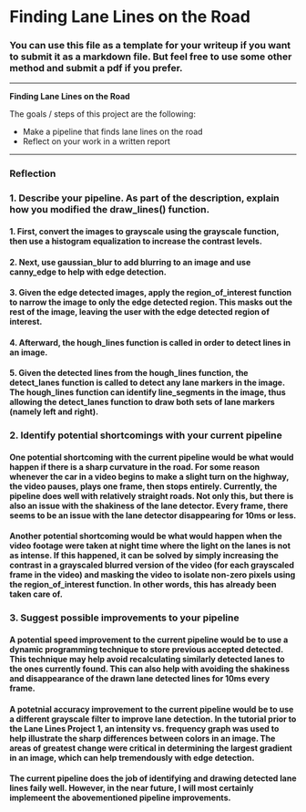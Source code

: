 # **Finding Lane Lines on the Road** 


### You can use this file as a template for your writeup if you want to submit it as a markdown file. But feel free to use some other method and submit a pdf if you prefer.

---

**Finding Lane Lines on the Road**

The goals / steps of this project are the following:
* Make a pipeline that finds lane lines on the road
* Reflect on your work in a written report

---

### Reflection

### 1. Describe your pipeline. As part of the description, explain how you modified the draw_lines() function.

#### 1. First, convert the images to grayscale using the grayscale function, then use a histogram equalization to increase the contrast levels.

#### 2. Next, use gaussian_blur to add blurring to an image and use canny_edge to help with edge detection.

#### 3. Given the edge detected images, apply the region_of_interest function to narrow the image to only the edge detected region. This masks out the rest of the image, leaving the user with the edge detected region of interest. 

#### 4. Afterward, the hough_lines function is called in order to detect lines in an image.

#### 5. Given the detected lines from the hough_lines function, the detect_lanes function is called to detect any lane markers in the image. The hough_lines function can identify line_segments in the image, thus allowing the detect_lanes function to draw both sets of lane markers (namely left and right).


### 2. Identify potential shortcomings with your current pipeline

#### One potential shortcoming with the current pipeline would be what would happen if there is a sharp curvature in the road. For some reason whenever the car in a video begins to make a slight turn on the highway, the video pauses, plays one frame, then stops entirely. Currently, the pipeline does well with relatively straight roads. Not only this, but there is also an issue with the shakiness of the lane detector. Every frame, there seems to be an issue with the lane detector disappearing for 10ms or less.

#### Another potential shortcoming would be what would happen when the video footage were taken at night time where the light on the lanes is not as intense. If this happened, it can be solved by simply increasing the contrast in a grayscaled blurred version of the video (for each grayscaled frame in the video) and masking the video to isolate non-zero pixels using the region_of_interest function. In other words, this has already been taken care of.

### 3. Suggest possible improvements to your pipeline

#### A potential speed improvement to the current pipeline would be to use a dynamic programming technique to store previous accepted detected. This technique may help avoid recalculating similarly detected lanes to the ones currently found. This can also help with avoiding the shakiness and disappearance of the drawn lane detected lines for 10ms every frame.

#### A potetnial accuracy improvement to the current pipeline would be to use a different grayscale filter to improve lane detection. In the tutorial prior to the Lane Lines Project 1, an intensity vs. frequency graph was used to help illustrate the sharp differences between colors in an image. The areas of greatest change were critical in determining the largest gradient in an image, which can help tremendously with edge detection. 

#### The current pipeline does the job of identifying and drawing detected lane lines faily well. However, in the near future, I will most certainly implemeent the abovementioned pipeline improvements.

